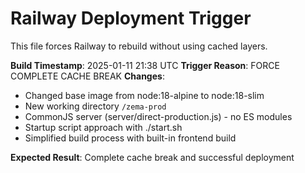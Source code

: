 # Railway Deployment Trigger

This file forces Railway to rebuild without using cached layers.

**Build Timestamp**: 2025-01-11 21:38 UTC
**Trigger Reason**: FORCE COMPLETE CACHE BREAK
**Changes**: 
- Changed base image from node:18-alpine to node:18-slim
- New working directory `/zema-prod` 
- CommonJS server (server/direct-production.js) - no ES modules
- Startup script approach with ./start.sh
- Simplified build process with built-in frontend build

**Expected Result**: Complete cache break and successful deployment